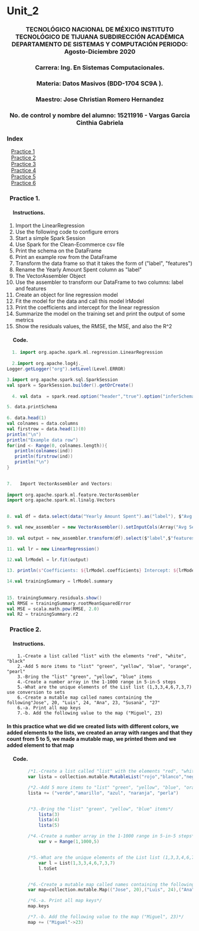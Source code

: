 # Unit_2

### <p align="center" > TECNOLÓGICO NACIONAL DE MÉXICO INSTITUTO TECNOLÓGICO DE TIJUANA SUBDIRECCIÓN ACADÉMICA DEPARTAMENTO DE SISTEMAS Y COMPUTACIÓN PERIODO: Agosto-Diciembre  2020</p>

###  <p align="center">  Carrera: Ing. En Sistemas Computacionales. 
### <p align="center"> Materia: 	Datos Masivos (BDD-1704 SC9A	).</p>

### <p align="center">  Maestro: Jose Christian Romero Hernandez	</p>
### <p align="center">  No. de control y nombre del alumno: 15211916 - Vargas Garcia Cinthia Gabriela</p>

### Index
&nbsp;&nbsp;&nbsp;[Practice 1](#practice-1)  
&nbsp;&nbsp;&nbsp;[Practice 2](#practice-2)  
&nbsp;&nbsp;&nbsp;[Practice 3](#practice-3)    
&nbsp;&nbsp;&nbsp;[Practice 4](#practice-4)    
&nbsp;&nbsp;&nbsp;[Practice 5](#practice-5)  
&nbsp;&nbsp;&nbsp;[Practice 6](#practice-6)  

### &nbsp;&nbsp;Practice 1.

#### &nbsp;&nbsp;&nbsp;&nbsp; Instructions.
1. Import the LinearRegression
2. Use the following code to configure errors
3. Start a simple Spark Session
4. Use Spark for the Clean-Ecommerce csv file
5. Print the schema on the DataFrame
6. Print an example row from the DataFrame
7. Transform the data frame so that it takes the form of ("label", "features")
8. Rename the Yearly Amount Spent column as "label"
9. The VectorAssembler Object 
10. Use the assembler to transform our DataFrame to two columns: label and features 
11. Create an object for line regression model 
12. Fit the model for the data and call this model lrModel
13. Print the coefficients and intercept for the linear regression
14. Summarize the model on the training set and print the output of some metrics
15. Show the residuals values, the RMSE, the MSE, and also the R^2
 
#### &nbsp;&nbsp;&nbsp;&nbsp; Code.
```scala   
  1. import org.apache.spark.ml.regression.LinearRegression
   	 
  2.import org.apache.log4j._
Logger.getLogger("org").setLevel(Level.ERROR)

3.import org.apache.spark.sql.SparkSession
val spark = SparkSession.builder().getOrCreate()
 
  4. val data  = spark.read.option("header","true").option("inferSchema", "true").format("csv").load("Clean-Ecommerce.csv")

5. data.printSchema
 
6. data.head(1)
val colnames = data.columns
val firstrow = data.head(1)(0)
println("\n")
println("Example data row")
for(ind <- Range(0, colnames.length)){
   println(colnames(ind))
   println(firstrow(ind))
   println("\n")
}

 
7.   Import VectorAssembler and Vectors:
 
import org.apache.spark.ml.feature.VectorAssembler
import org.apache.spark.ml.linalg.Vectors
	

8. val df = data.select(data("Yearly Amount Spent").as("label"), $"Avg Session Length", $"Time on App", $"Time on Website", $"Length of Membership", $"Yearly Amount Spent")

9. val new_assembler = new VectorAssembler().setInputCols(Array("Avg Session Length", "Time on App", "Time on Website", "Length of Membership", "Yearly Amount Spent")).setOutputCol("features")
	
10. val output = new_assembler.transform(df).select($"label",$"features")

11. val lr = new LinearRegression()
 
12.val lrModel = lr.fit(output)

13. println(s"Coefficients: ${lrModel.coefficients} Intercept: ${lrModel.intercept}")

14.val trainingSummary = lrModel.summary
 
 
15. trainingSummary.residuals.show()
val RMSE = trainingSummary.rootMeanSquaredError
val MSE = scala.math.pow(RMSE, 2.0)
val R2 = trainingSummary.r2 

```



### &nbsp;&nbsp;Practice 2.

#### &nbsp;&nbsp;&nbsp;&nbsp; Instructions.
   	 
    	1.-Create a list called "list" with the elements "red", "white", "black"
    	2.-Add 5 more items to "list" "green", "yellow", "blue", "orange", "pearl"
    	3.-Bring the "list" "green", "yellow", "blue" items
    	4.-Create a number array in the 1-1000 range in 5-in-5 steps
    	5.-What are the unique elements of the List list (1,3,3,4,6,7,3,7) use conversion to sets
    	6.-Create a mutable map called names containing the following"Jose", 20, "Luis", 24, "Ana", 23, "Susana", "27"
    	6.-a. Print all map keys
    	7.-b. Add the following value to the map ("Miguel", 23)
   	 
#### In this practice what we did we created lists with different colors, we added elements to the lists, we created an array with ranges and that they count from 5 to 5, we made a mutable map, we printed them and we added element to that map
   	 
#### &nbsp;&nbsp;&nbsp;&nbsp; Code.
```scala
     	/*1.-Create a list called "list" with the elements "red", "white", "black"*/
     	var lista = collection.mutable.MutableList("rojo","blanco","negro") 	 

     	/*2.-Add 5 more items to "list" "green", "yellow", "blue", "orange", "pearl"*/
      	lista += ("verde","amarillo", "azul", "naranja", "perla")


     	/*3.-Bring the "list" "green", "yellow", "blue" items*/
         	lista(3)
         	lista(4)
         	lista(5)

     	/*4.-Create a number array in the 1-1000 range in 5-in-5 steps*/
           	var v = Range(1,1000,5)


     	/*5.-What are the unique elements of the List list (1,3,3,4,6,7,3,7) use conversion to sets*/
          	var l = List(1,3,3,4,6,7,3,7)
           	l.toSet


     	/*6.-Create a mutable map called names containing the following"Jose", 20, "Luis", 24, "Ana", 23, "Susana", "27*/
      	var map=collection.mutable.Map(("Jose", 20),("Luis", 24),("Ana", 23),("Susana", "27"))

     	/*6.-a. Print all map keys*/
       	map.keys

     	/*7.-b. Add the following value to the map ("Miguel", 23)*/
      	map += ("Miguel"->23)

```